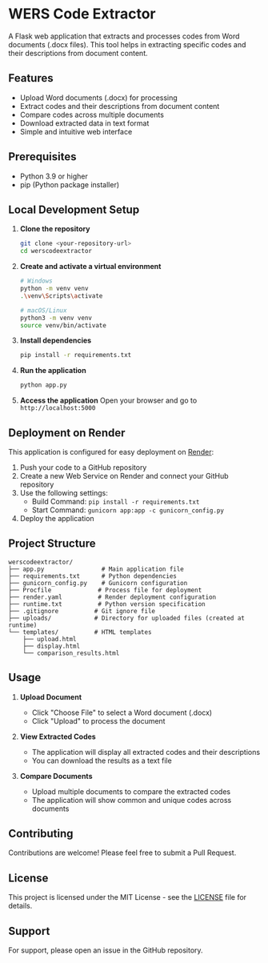 # WERS Code Extractor

A Flask web application that extracts and processes codes from Word documents (.docx files). This tool helps in extracting specific codes and their descriptions from document content.

## Features

- Upload Word documents (.docx) for processing
- Extract codes and their descriptions from document content
- Compare codes across multiple documents
- Download extracted data in text format
- Simple and intuitive web interface

## Prerequisites

- Python 3.9 or higher
- pip (Python package installer)

## Local Development Setup

1. **Clone the repository**
   ```bash
   git clone <your-repository-url>
   cd werscodeextractor
   ```

2. **Create and activate a virtual environment**
   ```bash
   # Windows
   python -m venv venv
   .\venv\Scripts\activate
   
   # macOS/Linux
   python3 -m venv venv
   source venv/bin/activate
   ```

3. **Install dependencies**
   ```bash
   pip install -r requirements.txt
   ```

4. **Run the application**
   ```bash
   python app.py
   ```

5. **Access the application**
   Open your browser and go to `http://localhost:5000`

## Deployment on Render

This application is configured for easy deployment on [Render](https://render.com/):

1. Push your code to a GitHub repository
2. Create a new Web Service on Render and connect your GitHub repository
3. Use the following settings:
   - Build Command: `pip install -r requirements.txt`
   - Start Command: `gunicorn app:app -c gunicorn_config.py`
4. Deploy the application

## Project Structure

```
werscodeextractor/
├── app.py                # Main application file
├── requirements.txt      # Python dependencies
├── gunicorn_config.py    # Gunicorn configuration
├── Procfile             # Process file for deployment
├── render.yaml          # Render deployment configuration
├── runtime.txt          # Python version specification
├── .gitignore          # Git ignore file
├── uploads/            # Directory for uploaded files (created at runtime)
└── templates/          # HTML templates
    ├── upload.html
    ├── display.html
    └── comparison_results.html
```

## Usage

1. **Upload Document**
   - Click "Choose File" to select a Word document (.docx)
   - Click "Upload" to process the document

2. **View Extracted Codes**
   - The application will display all extracted codes and their descriptions
   - You can download the results as a text file

3. **Compare Documents**
   - Upload multiple documents to compare the extracted codes
   - The application will show common and unique codes across documents

## Contributing

Contributions are welcome! Please feel free to submit a Pull Request.

## License

This project is licensed under the MIT License - see the [LICENSE](LICENSE) file for details.

## Support

For support, please open an issue in the GitHub repository.
